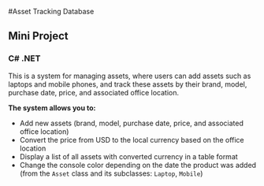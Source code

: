 #Asset Tracking Database  
## Mini Project
### C# .NET

This is a system for managing assets, where users can add assets such as laptops and mobile phones, and track these assets by their brand, model, purchase date, price, and associated office location.

**The system allows you to:**

- Add new assets (brand, model, purchase date, price, and associated office location)  
- Convert the price from USD to the local currency based on the office location  
- Display a list of all assets with converted currency in a table format  
- Change the console color depending on the date the product was added (from the `Asset` class and its subclasses: `Laptop`, `Mobile`)
